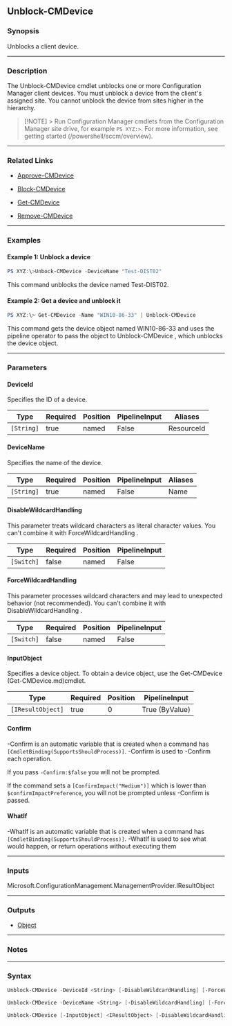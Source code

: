 Unblock-CMDevice
----------------




### Synopsis
Unblocks a client device.



---


### Description

The Unblock-CMDevice cmdlet unblocks one or more Configuration Manager client devices. You must unblock a device from the client's assigned site. You cannot unblock the device from sites higher in the hierarchy.



> [!NOTE] > Run Configuration Manager cmdlets from the Configuration Manager site drive, for example `PS XYZ:>`. For more information, see getting started (/powershell/sccm/overview).



---


### Related Links
* [Approve-CMDevice](Approve-CMDevice)



* [Block-CMDevice](Block-CMDevice)



* [Get-CMDevice](Get-CMDevice)



* [Remove-CMDevice](Remove-CMDevice)





---


### Examples
#### Example 1: Unblock a device
```PowerShell
PS XYZ:\>Unbock-CMDevice -DeviceName "Test-DIST02"
```
This command unblocks the device named Test-DIST02.
#### Example 2: Get a device and unblock it
```PowerShell
PS XYZ:\> Get-CMDevice -Name "WIN10-86-33" | Unblock-CMDevice
```
This command gets the device object named WIN10-86-33 and uses the pipeline operator to pass the object to Unblock-CMDevice , which unblocks the device object.


---


### Parameters
#### **DeviceId**

Specifies the ID of a device.






|Type      |Required|Position|PipelineInput|Aliases   |
|----------|--------|--------|-------------|----------|
|`[String]`|true    |named   |False        |ResourceId|



#### **DeviceName**

Specifies the name of the device.






|Type      |Required|Position|PipelineInput|Aliases|
|----------|--------|--------|-------------|-------|
|`[String]`|true    |named   |False        |Name   |



#### **DisableWildcardHandling**

This parameter treats wildcard characters as literal character values. You can't combine it with ForceWildcardHandling .






|Type      |Required|Position|PipelineInput|
|----------|--------|--------|-------------|
|`[Switch]`|false   |named   |False        |



#### **ForceWildcardHandling**

This parameter processes wildcard characters and may lead to unexpected behavior (not recommended). You can't combine it with DisableWildcardHandling .






|Type      |Required|Position|PipelineInput|
|----------|--------|--------|-------------|
|`[Switch]`|false   |named   |False        |



#### **InputObject**

Specifies a device object. To obtain a device object, use the Get-CMDevice (Get-CMDevice.md)cmdlet.






|Type             |Required|Position|PipelineInput |
|-----------------|--------|--------|--------------|
|`[IResultObject]`|true    |0       |True (ByValue)|



#### **Confirm**
-Confirm is an automatic variable that is created when a command has ```[CmdletBinding(SupportsShouldProcess)]```.
-Confirm is used to -Confirm each operation.

If you pass ```-Confirm:$false``` you will not be prompted.


If the command sets a ```[ConfirmImpact("Medium")]``` which is lower than ```$confirmImpactPreference```, you will not be prompted unless -Confirm is passed.

#### **WhatIf**
-WhatIf is an automatic variable that is created when a command has ```[CmdletBinding(SupportsShouldProcess)]```.
-WhatIf is used to see what would happen, or return operations without executing them


---


### Inputs
Microsoft.ConfigurationManagement.ManagementProvider.IResultObject





---


### Outputs
* [Object](https://learn.microsoft.com/en-us/dotnet/api/System.Object)






---


### Notes




---


### Syntax
```PowerShell
Unblock-CMDevice -DeviceId <String> [-DisableWildcardHandling] [-ForceWildcardHandling] [-Confirm] [-WhatIf] [<CommonParameters>]
```
```PowerShell
Unblock-CMDevice -DeviceName <String> [-DisableWildcardHandling] [-ForceWildcardHandling] [-Confirm] [-WhatIf] [<CommonParameters>]
```
```PowerShell
Unblock-CMDevice [-InputObject] <IResultObject> [-DisableWildcardHandling] [-ForceWildcardHandling] [-Confirm] [-WhatIf] [<CommonParameters>]
```
